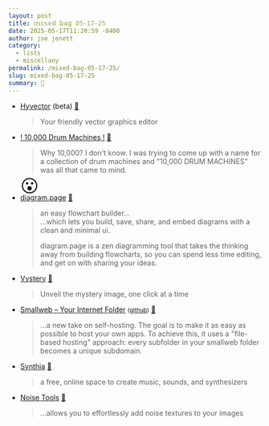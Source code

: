 ```yaml
---
layout: post
title: 𝕞𝕚𝕩𝕖𝕕 𝕓𝕒𝕘 𝟘𝟝-𝟙𝟟-𝟚𝟝
date: 2025-05-17T11:20:59 -0400
author: joe jenett
category:
  - lists
  - miscellany
permalink: /mixed-bag-05-17-25/
slug: mixed-bag-05-17-25
summary: 💼
---
```

<ul class="links">
	<li><a title="Hyvector" href="https://www.hyvector.com/">Hyvector</a> (beta) <a title="source" href="https://pinboard.in/u:roger">📌</a><blockquote><p>Your friendly vector graphics editor</p></blockquote></li>
	<li><a title="10k Drum Machines" href="https://10kdrummachines.com/">! 10,000 Drum Machines !</a> <a title="source" href="https://pinboard.in/u:shiflett">📌</a><blockquote><p>Why 10,000? I don't know. I was trying to come up with a name for a collection of drum machines and "10,000 DRUM MACHINES" was all that came to mind.</p></blockquote><span style="font-size:2.2rem;filter:grayscale(1);position:relative;top:-12px;">😮</span></li>
	<li style="margin-top:-18px;"><a title="a simple & intuitive flowchart builder experience." href="https://diagram.page/">diagram.page</a> <a title="source" href="https://pinboard.in/u:kristofger">📌</a><blockquote><p>an easy flowchart builder...<br>...which lets you build, save, share, and embed diagrams with a clean and minimal ui.</p><p>diagram.page is a zen diagramming tool that takes the thinking away from building flowcharts, so you can spend less time editing, and get on with sharing your ideas.</p></blockquote></li>
	<li><a title="Vystery — Solve the Visual Mystery" href="https://vystery.com/">Vystery</a> <a title="source" href="https://pinboard.in/u:roger">📌</a><blockquote><p>Unveil the mystery image, one click at a time</p></blockquote></li>
	<li><a title="Smallweb – Your Internet Folder" href="https://www.smallweb.run/">Smallweb – Your Internet Folder</a> <small>(<a href="https://github.com/pomdtr/smallweb">github</a>)</small> <a title="source" href="https://pinboard.in/u:jugglebird">📌</a><blockquote><p>...a new take on self-hosting. The goal is to make it as easy as possible to host your own apps. To achieve this, it uses a "file-based hosting" approach: every subfolder in your smallweb folder becomes a unique subdomain.</p></blockquote></li>
	<li><a title="Synthia – Find your sound" href="https://synthia.app/">Synthia</a> <a title="source" href="https://pinboard.in/u:raffaele.rasini">📌</a><blockquote><p>a free, online space to create music, sounds, and synthesizers</p></blockquote></li>
	<li><a title="Noise Tools" href="https://noisetools.vercel.app/">Noise Tools</a> <a title="source" href="https://pinboard.in/u:jugglebird">📌</a><blockquote><p>...allows you to effortlessly add noise textures to your images</p></blockquote></li>
</ul>

<a href="https://brid.gy/publish/mastodon"></a>